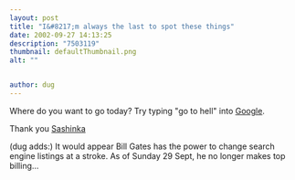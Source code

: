 ```yaml
---
layout: post
title: "I&#8217;m always the last to spot these things"
date: 2002-09-27 14:13:25
description: "7503119"
thumbnail: defaultThumbnail.png
alt: ""


author: dug
---
```


<p>Where do you want to go today? Try typing "go to hell" into <a href="http://www.google.com/search?hl=en&amp;ie=UTF-8&amp;oe=UTF-8&amp;q=%22go+to+hell%22">Google</a>.</p>

<p>Thank you <a href="http://www.sashinka.blogspot.com/">Sashinka</a></p>

<p><span class="bquote"> (dug adds:) It would appear Bill Gates has the power to change search engine listings at a stroke. As of Sunday 29 Sept, he no longer makes top billing... </span></p>
